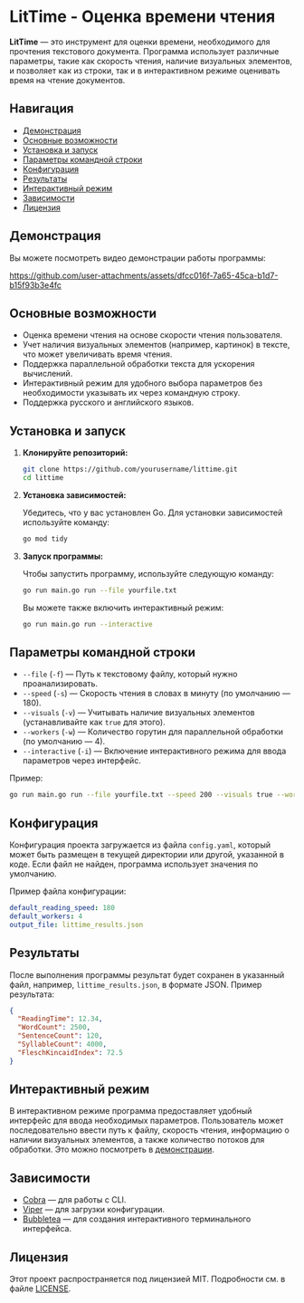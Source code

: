 
# LitTime - Оценка времени чтения

**LitTime** — это инструмент для оценки времени, необходимого для прочтения текстового документа. Программа использует различные параметры, такие как скорость чтения, наличие визуальных элементов, и позволяет как из строки, так и в интерактивном режиме оценивать время на чтение документов.

## Навигация
- [Демонстрация](#демонстрация)
- [Основные возможности](#основные-возможности)
- [Установка и запуск](#установка-и-запуск)
- [Параметры командной строки](#параметры-командной-строки)
- [Конфигурация](#конфигурация)
- [Результаты](#результаты)
- [Интерактивный режим](#интерактивный-режим)
- [Зависимости](#зависимости)
- [Лицензия](#лицензия)


## Демонстрация
Вы можете посмотреть видео демонстрации работы программы:


https://github.com/user-attachments/assets/dfcc016f-7a65-45ca-b1d7-b15f93b3e4fc


## Основные возможности

- Оценка времени чтения на основе скорости чтения пользователя.
- Учет наличия визуальных элементов (например, картинок) в тексте, что может увеличивать время чтения.
- Поддержка параллельной обработки текста для ускорения вычислений.
- Интерактивный режим для удобного выбора параметров без необходимости указывать их через командную строку.
- Поддержка русского и английского языков.

## Установка и запуск

1. **Клонируйте репозиторий:**

   ```bash
   git clone https://github.com/yourusername/littime.git
   cd littime
   ```

2. **Установка зависимостей:**

   Убедитесь, что у вас установлен Go. Для установки зависимостей используйте команду:

   ```bash
   go mod tidy
   ```

3. **Запуск программы:**

   Чтобы запустить программу, используйте следующую команду:

   ```bash
   go run main.go run --file yourfile.txt
   ```

   Вы можете также включить интерактивный режим:

   ```bash
   go run main.go run --interactive
   ```

## Параметры командной строки

- `--file` (`-f`) — Путь к текстовому файлу, который нужно проанализировать.
- `--speed` (`-s`) — Скорость чтения в словах в минуту (по умолчанию — 180).
- `--visuals` (`-v`) — Учитывать наличие визуальных элементов (устанавливайте как `true` для этого).
- `--workers` (`-w`) — Количество горутин для параллельной обработки (по умолчанию — 4).
- `--interactive` (`-i`) — Включение интерактивного режима для ввода параметров через интерфейс.

Пример:

```bash
go run main.go run --file yourfile.txt --speed 200 --visuals true --workers 6
```

## Конфигурация

Конфигурация проекта загружается из файла `config.yaml`, который может быть размещен в текущей директории или другой, указанной в коде. Если файл не найден, программа использует значения по умолчанию.

Пример файла конфигурации:

```yaml
default_reading_speed: 180
default_workers: 4
output_file: littime_results.json
```

## Результаты

После выполнения программы результат будет сохранен в указанный файл, например, `littime_results.json`, в формате JSON. Пример результата:

```json
{
  "ReadingTime": 12.34,
  "WordCount": 2500,
  "SentenceCount": 120,
  "SyllableCount": 4000,
  "FleschKincaidIndex": 72.5
}
```

## Интерактивный режим

В интерактивном режиме программа предоставляет удобный интерфейс для ввода необходимых параметров. Пользователь может последовательно ввести путь к файлу, скорость чтения, информацию о наличии визуальных элементов, а также количество потоков для обработки. Это можно посмотреть в [демонстрации](#демонстрация).

## Зависимости

- [Cobra](https://github.com/spf13/cobra) — для работы с CLI.
- [Viper](https://github.com/spf13/viper) — для загрузки конфигурации.
- [Bubbletea](https://github.com/charmbracelet/bubbletea) — для создания интерактивного терминального интерфейса.

## Лицензия

Этот проект распространяется под лицензией MIT. Подробности см. в файле [LICENSE](LICENSE).


